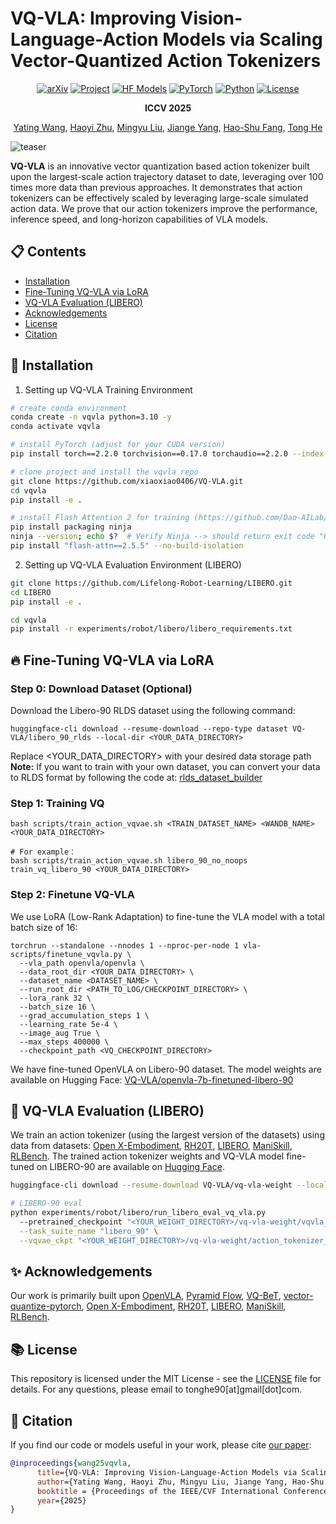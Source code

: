 
# VQ-VLA: Improving Vision-Language-Action Models via Scaling Vector-Quantized Action Tokenizers
<div align="center">

[![arXiv](https://img.shields.io/badge/arXiv-2507.01016-df2a2a)](https://arxiv.org/abs/2507.01016)
[![Project](https://img.shields.io/badge/Project-Page-orange)](https://xiaoxiao0406.github.io/vqvla.github.io/)
[![HF Models](https://img.shields.io/badge/%F0%9F%A4%97-Models-yellow)](https://huggingface.co/VQ-VLA)
[![PyTorch](https://img.shields.io/badge/-PyTorch_2.2.0-EE4C2C?logo=pytorch&logoColor=white)](https://pytorch.org/get-started/locally/)
[![Python](https://img.shields.io/badge/-Python_3.10-blue?logo=python&logoColor=white)](https://www.python.org)
[![License](https://img.shields.io/badge/License-MIT-green)](LICENSE)

**ICCV 2025**

[Yating Wang](https://scholar.google.com/citations?hl=zh-CN&user=5SuBWh0AAAAJ), [Haoyi Zhu](https://www.haoyizhu.site/), [Mingyu Liu](https://mingyulau.github.io/), [Jiange Yang](https://yangjiangeyjg.github.io/),  [Hao-Shu Fang](https://fang-haoshu.github.io/), [Tong He](http://tonghe90.github.io/)
<!-- <hr style="border: 2px solid gray;"></hr> -->
</div>

![teaser](assets/vqvla_pipeline.png)

**VQ-VLA** is an innovative vector quantization based action tokenizer built upon the largest-scale action trajectory dataset to date, leveraging over 100 times more data than previous approaches. It demonstrates that action tokenizers can be effectively scaled by leveraging large-scale simulated action data. We prove that our action tokenizers improve the performance, inference speed, and long-horizon capabilities of
VLA models.

## :clipboard: Contents
- [Installation](#hammer-installation)
- [Fine-Tuning VQ-VLA via LoRA](#fire-fine-tuning-vq-vla-via-lora)
- [VQ-VLA Evaluation (LIBERO)](#rocket-vq-vla-evaluation-libero)
- [Acknowledgements](#sparkles-acknowledgements)
- [License](#books-license)
- [Citation](#pencil-citation)

## :hammer: Installation
1. Setting up VQ-VLA Training Environment
```bash
# create conda environment
conda create -n vqvla python=3.10 -y
conda activate vqvla

# install PyTorch (adjust for your CUDA version)
pip install torch==2.2.0 torchvision==0.17.0 torchaudio==2.2.0 --index-url https://download.pytorch.org/whl/cu121

# clone project and install the vqvla repo
git clone https://github.com/xiaoxiao0406/VQ-VLA.git
cd vqvla
pip install -e .

# install Flash Attention 2 for training (https://github.com/Dao-AILab/flash-attention)
pip install packaging ninja
ninja --version; echo $?  # Verify Ninja --> should return exit code "0"
pip install "flash-attn==2.5.5" --no-build-isolation
```
2. Setting up VQ-VLA Evaluation Environment (LIBERO)
```bash
git clone https://github.com/Lifelong-Robot-Learning/LIBERO.git
cd LIBERO
pip install -e .

cd vqvla
pip install -r experiments/robot/libero/libero_requirements.txt
```

## :fire: Fine-Tuning VQ-VLA via LoRA
### Step 0: Download Dataset (Optional)
Download the Libero-90 RLDS dataset using the following command:
```
huggingface-cli download --resume-download --repo-type dataset VQ-VLA/libero_90_rlds --local-dir <YOUR_DATA_DIRECTORY>
```
Replace <YOUR_DATA_DIRECTORY> with your desired data storage path
**Note:** If you want to train with your own dataset, you can convert your data to RLDS format by following the code at: [rlds_dataset_builder](https://github.com/moojink/rlds_dataset_builder)
### Step 1: Training VQ
```
bash scripts/train_action_vqvae.sh <TRAIN_DATASET_NAME> <WANDB_NAME> <YOUR_DATA_DIRECTORY>

# For example：
bash scripts/train_action_vqvae.sh libero_90_no_noops train_vq_libero_90 <YOUR_DATA_DIRECTORY>
```

### Step 2: Finetune VQ-VLA 
We use LoRA (Low-Rank Adaptation) to fine-tune the VLA model with a total batch size of 16:
```
torchrun --standalone --nnodes 1 --nproc-per-node 1 vla-scripts/finetune_vqvla.py \
  --vla_path openvla/openvla \  
  --data_root_dir <YOUR_DATA_DIRECTORY> \
  --dataset_name <DATASET_NAME> \
  --run_root_dir <PATH_TO_LOG/CHECKPOINT_DIRECTORY> \
  --lora_rank 32 \
  --batch_size 16 \
  --grad_accumulation_steps 1 \
  --learning_rate 5e-4 \
  --image_aug True \
  --max_steps 400000 \
  --checkpoint_path <VQ_CHECKPOINT_DIRECTORY>
```
We have fine-tuned OpenVLA on Libero-90 dataset. The model weights are available on Hugging Face: [VQ-VLA/openvla-7b-finetuned-libero-90](https://huggingface.co/VQ-VLA/openvla-7b-finetuned-libero-90)

## :rocket: VQ-VLA Evaluation (LIBERO)

We train an action tokenizer (using the largest version of the datasets) using data from datasets: [Open X-Embodiment](https://github.com/google-deepmind/open_x_embodiment), [RH20T](https://rh20t.github.io/), [LIBERO](https://github.com/Lifelong-Robot-Learning/LIBERO), [ManiSkill](https://github.com/haosulab/ManiSkill), [RLBench](https://github.com/stepjam/RLBench). The trained action tokenizer weights and VQ-VLA model fine-tuned on LIBERO-90 are available on [Hugging Face](https://huggingface.co/VQ-VLA/vq-vla-weight).
```bash
huggingface-cli download --resume-download VQ-VLA/vq-vla-weight --local-dir <YOUR_WEIGHT_DIRECTORY>

# LIBERO-90 eval
python experiments/robot/libero/run_libero_eval_vq_vla.py 
  --pretrained_checkpoint "<YOUR_WEIGHT_DIRECTORY>/vq-vla-weight/vqvla_weight" \
  --task_suite_name "libero_90" \
  --vqvae_ckpt "<YOUR_WEIGHT_DIRECTORY>/vq-vla-weight/action_tokenizer_weight/all_data_vq.pth"
```

## :sparkles: Acknowledgements
Our work is primarily built upon [OpenVLA](https://github.com/openvla/openvla), [Pyramid Flow](https://github.com/jy0205/Pyramid-Flow), [VQ-BeT](https://github.com/jayLEE0301/vq_bet_official), [vector-quantize-pytorch](https://github.com/lucidrains/vector-quantize-pytorch), [Open X-Embodiment](https://github.com/google-deepmind/open_x_embodiment), [RH20T](https://rh20t.github.io/), [LIBERO](https://github.com/Lifelong-Robot-Learning/LIBERO), [ManiSkill](https://github.com/haosulab/ManiSkill), [RLBench](https://github.com/stepjam/RLBench).

## :books: License
This repository is licensed under the MIT License - see the [LICENSE](LICENSE) file for details. For any questions, please email to tonghe90[at]gmail[dot]com.

## :pencil: Citation

If you find our code or models useful in your work, please cite [our paper](https://arxiv.org/abs/2507.01016):

```bibtex
@inproceedings{wang25vqvla,
      title={VQ-VLA: Improving Vision-Language-Action Models via Scaling Vector-Quantized Action Tokenizers},
      author={Yating Wang, Haoyi Zhu, Mingyu Liu, Jiange Yang, Hao-Shu Fang, Tong He},
      booktitle = {Proceedings of the IEEE/CVF International Conference on Computer Vision},
      year={2025}
}
```

